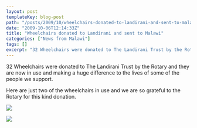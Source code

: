 ```yaml
---
layout: post
templateKey: blog-post
path: "/posts/2009/10/wheelchairs-donated-to-landirani-and-sent-to-malawi/"
date: "2009-10-06T12:14:33Z"
title: "Wheelchairs donated to Landirani and sent to Malawi"
categories: ["News from Malawi"]
tags: []
excerpt: "32 Wheelchairs were donated to The Landirani Trust by the Rotary and they are now in use and making..."
---
```


32 Wheelchairs were donated to The Landirani Trust by the Rotary and they are now in use and making a huge difference to the lives of some of the people we support.

Here are just two of the wheelchairs in use and we are so grateful to the Rotary for this kind donation.

![](http://www.landirani.org/image_library/news/full_size/4acb50e2e3c0dwheelchairs2.jpg)

![](http://www.landirani.org/image_library/news/full_size/4acb50d84be3fwheelchairs1.jpg)